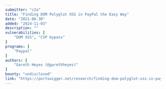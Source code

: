 ```yaml
---
submitter: "c2a"
title: "Finding DOM Polyglot XSS in PayPal the Easy Way"
date: "2021-06-30"
added: "2024-11-03"
description: ""
vulnerabilities: [
    "DOM XSS", "CSP bypass"
]
programs: [
    "Paypal"
]
authors: [
    "Gareth Heyes (@garethheyes)"
]
bounty: "undisclosed"
link: "https://portswigger.net/research/finding-dom-polyglot-xss-in-paypal-the-easy-way"
---
```





